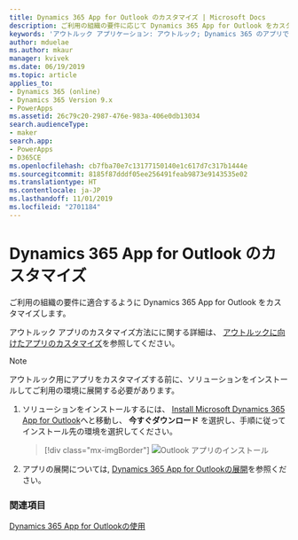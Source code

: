 ```yaml
---
title: Dynamics 365 App for Outlook のカスタマイズ | Microsoft Docs
description: ご利用の組織の要件に応じて Dynamics 365 App for Outlook をカスタマイズします。
keywords: 'アウトルック アプリケーション: アウトルック; Dynamics 365 のアプリです'
author: mduelae
ms.author: mkaur
manager: kvivek
ms.date: 06/19/2019
ms.topic: article
applies_to:
- Dynamics 365 (online)
- Dynamics 365 Version 9.x
- PowerApps
ms.assetid: 26c79c20-2987-476e-983a-406e0db13034
search.audienceType:
- maker
search.app:
- PowerApps
- D365CE
ms.openlocfilehash: cb7fba70e7c13177150140e1c617d7c317b1444e
ms.sourcegitcommit: 8185f87dddf05ee256491feab9873e9143535e02
ms.translationtype: HT
ms.contentlocale: ja-JP
ms.lasthandoff: 11/01/2019
ms.locfileid: "2701184"
---
```

# <a name="customize-dynamics-365-app-for-outlook"></a>Dynamics 365 App for Outlook のカスタマイズ

ご利用の組織の要件に適合するように Dynamics 365 App for Outlook をカスタマイズします。 

アウトルック アプリのカスタマイズ方法にに関する詳細は、 [アウトルックに向けたアプリのカスタマイズ](https://docs.microsoft.com/dynamics365/customer-engagement/outlook-app/customizing-the-app)を参照してください。

> [!NOTE]
> アウトルック用にアプリをカスタマイズする前に、ソリューションをインストールしてご利用の環境に展開する必要があります。 

1. ソリューションをインストールするには、 [Install Microsoft Dynamics 365 App for Outlook](https://appsource.microsoft.com/product/dynamics-365/mscrm.fa50aa98-e8bb-4757-83ce-6d607959b985?tab=Overview)へと移動し、 **今すぐダウンロード** を選択し、手順に従ってインストール先の環境を選択してください。

   > [!div class="mx-imgBorder"]
   > ![Outlook アプリのインストール](media/appsource.png "Outlook アプリのインストール")
   
2. アプリの展開については, [Dynamics 365 App for Outlookの展開](https://docs.microsoft.com/dynamics365/customer-engagement/outlook-app/deploy-dynamics-365-app-for-outlook)を参照ください。


### <a name="see-also"></a>関連項目
 [Dynamics 365 App for Outlookの使用](../../user/use-outlook-app.md)  
